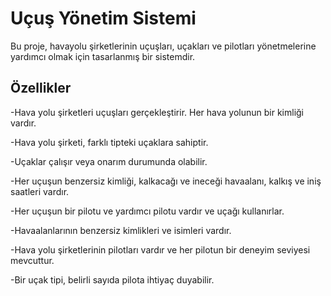 # Uçuş Yönetim Sistemi

Bu proje, havayolu şirketlerinin uçuşları, uçakları ve pilotları yönetmelerine yardımcı olmak için tasarlanmış bir sistemdir.

## Özellikler

-Hava yolu şirketleri uçuşları gerçekleştirir. Her hava yolunun bir kimliği vardır.

-Hava yolu şirketi, farklı tipteki uçaklara sahiptir.

-Uçaklar çalışır veya onarım durumunda olabilir.

-Her uçuşun benzersiz kimliği, kalkacağı ve ineceği havaalanı, kalkış ve iniş saatleri vardır.

-Her uçuşun bir pilotu ve yardımcı pilotu vardır ve uçağı kullanırlar.

-Havaalanlarının benzersiz kimlikleri ve isimleri vardır.

-Hava yolu şirketlerinin pilotları vardır ve her pilotun bir deneyim seviyesi mevcuttur.

-Bir uçak tipi, belirli sayıda pilota ihtiyaç duyabilir.